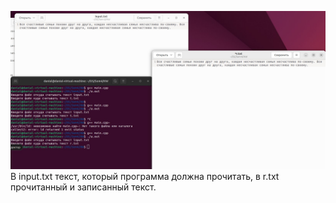 ![photo_5400177169013004028_w.jpg](photo_5400177169013004028_w.jpg)
В input.txt текст, который программа должна прочитать, в r.txt прочитанный и записанный текст.
